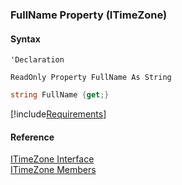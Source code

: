 ﻿### FullName Property (ITimeZone)

#### Syntax

```vbnet
'Declaration

ReadOnly Property FullName As String
```

```csharp
string FullName {get;}
```

[!include[Requirements](../partials/requirements.md)]

#### Reference

[ITimeZone Interface](fcSDK~FChoice.Foundation.DataObjects.ITimeZone.md)  
[ITimeZone Members](fcSDK~FChoice.Foundation.DataObjects.ITimeZone_members.md)
